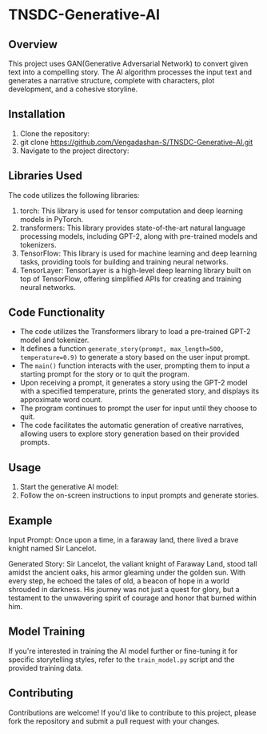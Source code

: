 # TNSDC-Generative-AI

## Overview
This project uses GAN(Generative Adversarial Network) to convert given text into a compelling story. The AI algorithm processes the input text and generates a narrative structure, complete with characters, plot development, and a cohesive storyline.

## Installation
1. Clone the repository:
2. git clone https://github.com/Vengadashan-S/TNSDC-Generative-AI.git
3. Navigate to the project directory:


## Libraries Used
The code utilizes the following libraries:
1. torch: This library is used for tensor computation and deep learning models in PyTorch.
2. transformers: This library provides state-of-the-art natural language processing models, including GPT-2, along with pre-trained models and tokenizers.
3. TensorFlow: This library is used for machine learning and deep learning tasks, providing tools for building and training neural networks.
4. TensorLayer: TensorLayer is a high-level deep learning library built on top of TensorFlow, offering simplified APIs for creating and training neural networks.

## Code Functionality
- The code utilizes the Transformers library to load a pre-trained GPT-2 model and tokenizer.
- It defines a function `generate_story(prompt, max_length=500, temperature=0.9)` to generate a story based on the user input prompt.
- The `main()` function interacts with the user, prompting them to input a starting prompt for the story or to quit the program.
- Upon receiving a prompt, it generates a story using the GPT-2 model with a specified temperature, prints the generated story, and displays its approximate word count.
- The program continues to prompt the user for input until they choose to quit.
- The code facilitates the automatic generation of creative narratives, allowing users to explore story generation based on their provided prompts.

## Usage
1. Start the generative AI model: 
2. Follow the on-screen instructions to input prompts and generate stories.

## Example
Input Prompt:
Once upon a time, in a faraway land, there lived a brave knight named Sir Lancelot.

Generated Story:
Sir Lancelot, the valiant knight of Faraway Land, stood tall amidst the ancient oaks, his armor gleaming under the golden sun. With every step, he echoed the tales of old, a beacon of hope in a world shrouded in darkness. His journey was not just a quest for glory, but a testament to the unwavering spirit of courage and honor that burned within him.

## Model Training
If you're interested in training the AI model further or fine-tuning it for specific storytelling styles, refer to the `train_model.py` script and the provided training data.

## Contributing
Contributions are welcome! If you'd like to contribute to this project, please fork the repository and submit a pull request with your changes.
